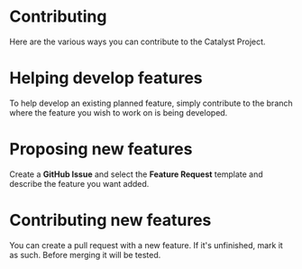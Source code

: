 # Contributing
Here are the various ways you can contribute to the Catalyst Project.
# Helping develop features
To help develop an existing planned feature, simply contribute to the branch where the feature you wish to work on is being developed.
# Proposing new features
Create a **GitHub Issue** and select the **Feature Request** template and describe the feature you want added.
# Contributing new features
You can create a pull request with a new feature. If it's unfinished, mark it as such. Before merging it will be tested.
